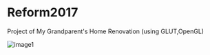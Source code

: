 # Reform2017
Project of My Grandparent's Home Renovation (using GLUT,OpenGL)

![image1](https://github.com/szkny/Reform2017/wiki/images/animation1.gif)
